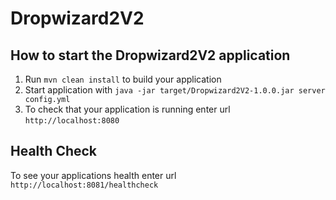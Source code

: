 # Dropwizard2V2

How to start the Dropwizard2V2 application
---

1. Run `mvn clean install` to build your application
1. Start application with `java -jar target/Dropwizard2V2-1.0.0.jar server config.yml`
1. To check that your application is running enter url `http://localhost:8080`

Health Check
---

To see your applications health enter url `http://localhost:8081/healthcheck`
